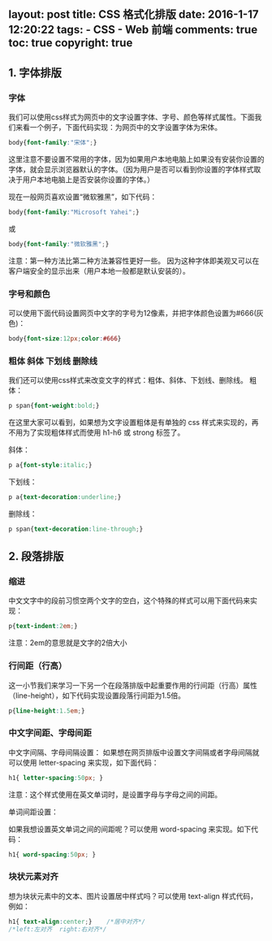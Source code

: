 layout: post
title: CSS 格式化排版
date: 2016-1-17 12:20:22
tags: 
	- CSS
	- Web 前端
comments: true
toc: true
copyright: true
---
## 1. 字体排版 ##

### **字体** ###
我们可以使用css样式为网页中的文字设置字体、字号、颜色等样式属性。下面我们来看一个例子，下面代码实现：为网页中的文字设置字体为宋体。
```css
body{font-family:"宋体";}
```
这里注意不要设置不常用的字体，因为如果用户本地电脑上如果没有安装你设置的字体，就会显示浏览器默认的字体。（因为用户是否可以看到你设置的字体样式取决于用户本地电脑上是否安装你设置的字体。）

<!--more-->

现在一般网页喜欢设置“微软雅黑”，如下代码：
```css
body{font-family:"Microsoft Yahei";}
```
或
```css
body{font-family:"微软雅黑";}
```
注意：第一种方法比第二种方法兼容性更好一些。
因为这种字体即美观又可以在客户端安全的显示出来（用户本地一般都是默认安装的）。

### **字号和颜色** ###
可以使用下面代码设置网页中文字的字号为12像素，并把字体颜色设置为#666(灰色)：
```css
body{font-size:12px;color:#666}
```
### **粗体 斜体 下划线 删除线** ###
我们还可以使用css样式来改变文字的样式：粗体、斜体、下划线、删除线。
粗体：
```css
p span{font-weight:bold;}
```
在这里大家可以看到，如果想为文字设置粗体是有单独的 css 样式来实现的，再不用为了实现粗体样式而使用 h1-h6 或 strong 标签了。

斜体：
```css
p a{font-style:italic;}
```

下划线：
```css
p a{text-decoration:underline;}
```

删除线：
```css
p span{text-decoration:line-through;}
```



## 2. 段落排版 ##

### **缩进** ###
中文文字中的段前习惯空两个文字的空白，这个特殊的样式可以用下面代码来实现：
```css
p{text-indent:2em;}
```
注意：2em的意思就是文字的2倍大小

### **行间距（行高）** ###
这一小节我们来学习一下另一个在段落排版中起重要作用的行间距（行高）属性（line-height），如下代码实现设置段落行间距为1.5倍。
```css
p{line-height:1.5em;}
```
### **中文字间距、字母间距** ###
中文字间隔、字母间隔设置：
如果想在网页排版中设置文字间隔或者字母间隔就可以使用 letter-spacing 来实现，如下面代码：
```css
h1{ letter-spacing:50px; }
```
注意：这个样式使用在英文单词时，是设置字母与字母之间的间距。

单词间距设置：

如果我想设置英文单词之间的间距呢？可以使用 word-spacing 来实现。如下代码：
```css
h1{ word-spacing:50px; }
```

### **块状元素对齐** ###
想为块状元素中的文本、图片设置居中样式吗？可以使用 text-align 样式代码，例如：
```css
h1{ text-align:center;}    /*居中对齐*/
/*left:左对齐  right:右对齐*/
```
